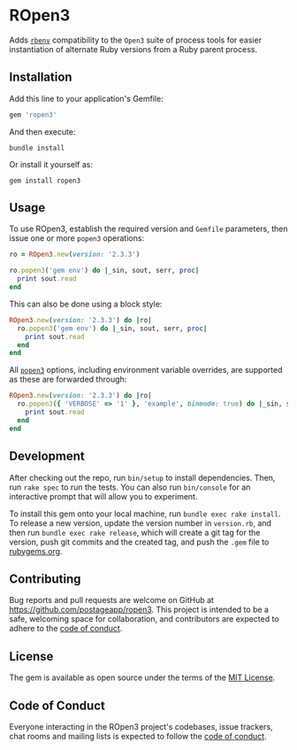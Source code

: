 # ROpen3

Adds [`rbenv`](https://github.com/sstephenson/rbenv) compatibility to the
`Open3` suite of process tools for easier instantiation of alternate Ruby
versions from a Ruby parent process.

## Installation

Add this line to your application's Gemfile:

```ruby
gem 'ropen3'
```

And then execute:

```shell
bundle install
```

Or install it yourself as:

```gem
gem install ropen3
```

## Usage

To use ROpen3, establish the required version and `Gemfile` parameters, then
issue one or more `popen3` operations:

```ruby
ro = ROpen3.new(version: '2.3.3')

ro.popen3('gem env') do |_sin, sout, serr, proc|
  print sout.read
end
```

This can also be done using a block style:

```ruby
ROpen3.new(version: '2.3.3') do |ro|
  ro.popen3('gem env') do |_sin, sout, serr, proc|
    print sout.read
  end
end
```

All [`popen3`](https://rubyapi.org/3.0/o/open3#method-i-popen3) options,
including environment variable overrides, are supported as these are forwarded
through:

```ruby
ROpen3.new(version: '2.3.3') do |ro|
  ro.popen3({ 'VERBOSE' => '1' }, 'example', binmode: true) do |_sin, sout, serr, proc|
    print sout.read
  end
end
```

## Development

After checking out the repo, run `bin/setup` to install dependencies. Then,
run `rake spec` to run the tests. You can also run `bin/console` for an
interactive prompt that will allow you to experiment.

To install this gem onto your local machine, run `bundle exec rake install`. To release a new version, update the version number in `version.rb`, and then
run `bundle exec rake release`, which will create a git tag for the version,
push git commits and the created tag, and push the `.gem` file to [rubygems.org](https://rubygems.org).

## Contributing

Bug reports and pull requests are welcome on GitHub at
https://github.com/postageapp/ropen3. This project is intended to be
a safe, welcoming space for collaboration, and contributors are expected to
adhere to the [code of conduct](https://github.com/tadman/rbenv_popen3/blob/master/CODE_OF_CONDUCT.md).

## License

The gem is available as open source under the terms of the [MIT License](https://opensource.org/licenses/MIT).

## Code of Conduct

Everyone interacting in the ROpen3 project's codebases, issue trackers,
chat rooms and mailing lists is expected to follow the
[code of conduct](https://github.com/tadman/rbenv_popen3/blob/master/CODE_OF_CONDUCT.md).
